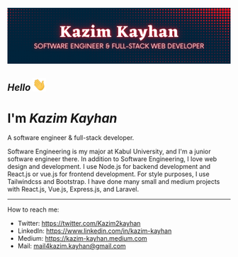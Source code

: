 [![Header](readme_header.png "Header")](https://www.linkedin.com/in/kazim-kayhan)

## _Hello_ <img src="wave.gif" width="30px">

# I'm **_Kazim Kayhan_**

A software engineer & full-stack developer.

Software Engineering is my major at Kabul University, and I'm a junior software engineer there. In addition to Software Engineering, I love web design and development. I use Node.js for backend development and React.js or vue.js for frontend development. For style purposes, I use Tailwindcss and Bootstrap. I have done many small and medium projects with React.js, Vue.js, Express.js, and Laravel.

---

How to reach me:
- Twitter: https://twitter.com/Kazim2kayhan
- LinkedIn: https://www.linkedin.com/in/kazim-kayhan
- Medium: https://kazim-kayhan.medium.com
- Mail: <a href="mailto:mail4kazim.kayhan@gmail.com">mail4kazim.kayhan@gmail.com</a>

